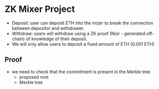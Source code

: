 # ZK Mixer Project

- Deposit: user can deposit ETH into the mizer to break the connection between depositor and withdrawer.
- Withdraw: users will withdraw using a ZK proof (Noir - generated off-chain) of knowledge of their deposit.
- We will only allow users to deposit a fixed amount of ETH (0.001 ETH)

## Proof
- we need to check that the commitment is present in the Merkle tree
    - proposed root
    - Merkle tree
